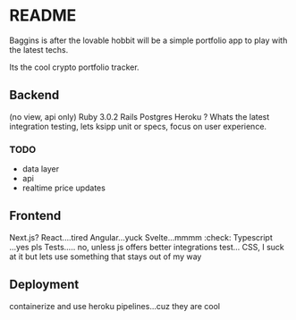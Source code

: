# README

Baggins is after the lovable hobbit will be a simple portfolio app to play with the latest techs.

Its the cool crypto portfolio tracker.
## Backend 
(no view, api only)
Ruby 3.0.2
Rails
Postgres
Heroku ?
Whats the latest integration testing, lets ksipp unit or specs, focus on user experience.
### TODO
- data layer
- api
- realtime price updates
## Frontend
Next.js?
React....tired
Angular...yuck
Svelte...mmmm  :check:
Typescript ...yes pls
Tests..... no, unless js offers better integrations test...
CSS, I suck at it but lets use something that stays out of my way

## Deployment
containerize and use heroku pipelines...cuz they are cool